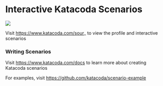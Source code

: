 # Interactive Katacoda Scenarios

[![](http://shields.katacoda.com/katacoda/sour_/count.svg)](https://www.katacoda.com/sour_ "Get your profile on Katacoda.com")

Visit https://www.katacoda.com/sour_ to view the profile and interactive scenarios

### Writing Scenarios
Visit https://www.katacoda.com/docs to learn more about creating Katacoda scenarios

For examples, visit https://github.com/katacoda/scenario-example
